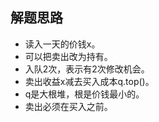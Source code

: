 ﻿## 解题思路  
- 读入一天的价钱x。  
- 可以把卖出改为持有。  
- 入队2次，表示有2次修改机会。  
- 卖出收益x减去买入成本q.top()。  
- q是大根堆，根是价钱最小的。  
- 卖出必须在买入之前。  
